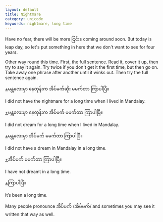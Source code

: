 ```yaml
---
layout: default
title: Nightmare
category: unicode
keywords: nightmare, long time
---
```


<p>Have no fear, there will be more <span class='mm3'>ငြင်း</span>s coming around soon. But today is leap day, so let's put something in here that we don't want to see for four years.</p>
<p>Other way round this time. First, the full sentence. Read it, cover it up, then try to say it again. Try twice if you don't get it the first time, but then go on. Take away one phrase after another until it winks out. Then try the full sentence again.</p>

<p class="hide-trigger"><a href='#'>+</a><span class='mm3'>မန္တလေးမှာ နေတုန်းက အိပ်မက်ဆိုး မမက်တာ ကြာပါပြီ။</span></p>
<p class='hide-this'>I did not have the nightmare for a long time when I lived in Mandalay.</p>

<p class="hide-trigger"><a href='#'>+</a><span class='mm3'>မန္တလေးမှာ နေတုန်းက အိပ်မက် မမက်တာ ကြာပါပြီ။</span></p>
<p class='hide-this'>I did not dream for a long time when I lived in Mandalay.</p>

<p class="hide-trigger"><a href='#'>+</a><span class='mm3'>မန္တလေးမှာ အိပ်မက် မမက်တာ ကြာပါပြီ။</span></p>
<p class='hide-this'>I did not have a dream in Mandalay in a long time.</p>

<p class="hide-trigger"><a href='#'>+</a><span class='mm3'>အိပ်မက် မမက်တာ ကြာပါပြီ။</span></p>
<p class='hide-this'>I have not dreamt in a long time.</p>

<p class="hide-trigger"><a href='#'>+</a><span class='mm3'>ကြာပါပြီ။</span></p>
<p class='hide-this'>It’s been a long time.</p>

<p>Many people pronounce <span class='mm3'>အိပ်မက်</span> /<span class='mm3'>အိမ်မက်</span>/ and sometimes you may see it written that way as well.</p>
